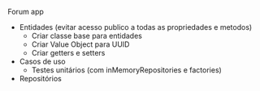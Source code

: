 Forum app

- Entidades (evitar acesso publico a todas as propriedades e metodos)
   - Criar classe base para entidades
   - Criar Value Object para UUID
   - Criar getters e setters
- Casos de uso
   - Testes unitários (com inMemoryRepositories e factories)
- Repositórios

